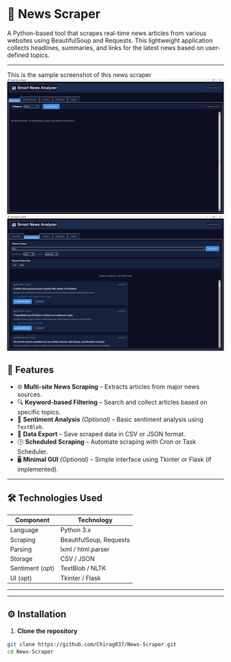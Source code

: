 # 📰 News Scraper

A Python-based tool that scrapes real-time news articles from various websites using BeautifulSoup and Requests. This lightweight application collects headlines, summaries, and links for the latest news based on user-defined topics.

---
This is the sample screenshot of this news scraper
![Alt text](a.png)
![Second image](b.png)


## 🚀 Features

- 🌐 **Multi-site News Scraping** – Extracts articles from major news sources.
- 🔍 **Keyword-based Filtering** – Search and collect articles based on specific topics.
- 🧠 **Sentiment Analysis** *(Optional)* – Basic sentiment analysis using `TextBlob`.
- 💾 **Data Export** – Save scraped data in CSV or JSON format.
- 🕒 **Scheduled Scraping** – Automate scraping with Cron or Task Scheduler.
- 🖥️ **Minimal GUI** *(Optional)* – Simple interface using Tkinter or Flask (if implemented).

---

## 🛠️ Technologies Used

| Component       | Technology         |
|----------------|--------------------|
| Language        | Python 3.x         |
| Scraping        | BeautifulSoup, Requests |
| Parsing         | lxml / html.parser |
| Storage         | CSV / JSON         |
| Sentiment (opt) | TextBlob / NLTK    |
| UI (opt)        | Tkinter / Flask    |

---




---

## ⚙️ Installation

1. **Clone the repository**
```bash
git clone https://github.com/Chirag037/News-Scraper.git
cd News-Scraper
